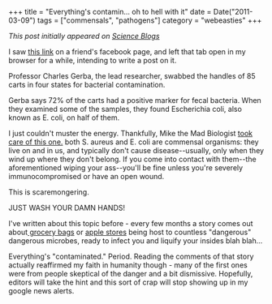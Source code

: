 +++
title = "Everything's contamin... oh to hell with it"
date = Date("2011-03-09")
tags = ["commensals", "pathogens"]
category = "webeasties"
+++

_This post initially appeared on [Science Blogs](http://scienceblogs.com/webeasties)_

I saw [this link](http://www.usatoday.com/yourlife/health/2011-03-02-grocerycarts_N.htm) on a friend's facebook page, and left that tab open in my browser for a while, intending to write a post on it.

Professor Charles Gerba, the lead researcher, swabbed the handles of 85 carts in four states for bacterial contamination.

Gerba says 72% of the carts had a positive marker for fecal bacteria. When they examined some of the samples, they found Escherichia coli, also known as E. coli, on half of them.

I just couldn't muster the energy. Thankfully, Mike the Mad Biologist [took care of this one.](http://scienceblogs.com/mikethemadbiologist/2011/03/zomg_e_koli_r_everywherz_or_so.php) 
both S. aureus and E. coli are commensal organisms: they live on and in us, and typically don't cause disease--usually, only when they wind up where they don't belong. If you come into contact with them--the aforementioned wiping your ass--you'll be fine unless you're severely immunocompromised or have an open wound.

This is scaremongering.

JUST WASH YOUR DAMN HANDS!

I've written about this topic before - every few months a story comes out about[ grocery bags](http://scienceblogs.com/webeasties/2010/07/everythings_contaminated_repos.php) or [apple stores](http://scienceblogs.com/webeasties/2010/10/everythings_contaminated_redux.php) being host to countless "dangerous" dangerous microbes, ready to infect you and liquify your insides blah blah...

Everything's "contaminated." Period. Reading the comments of that story actually reaffirmed my faith in humanity though - many of the first ones were from people skeptical of the danger and a bit dismissive. Hopefully, editors will take the hint and this sort of crap will stop showing up in my google news alerts.

      
  
